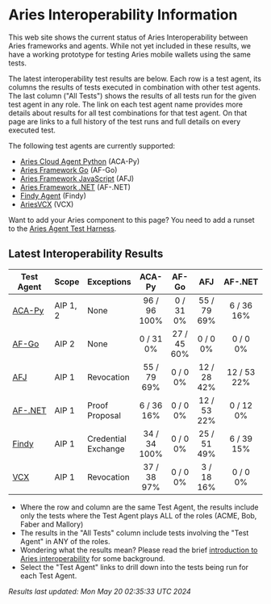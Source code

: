 # Aries Interoperability Information


This web site shows the current status of Aries Interoperability between Aries frameworks and agents. While
not yet included in these results, we have a working prototype for testing Aries mobile wallets using the
same tests.

The latest interoperability test results are below. Each row is a test agent, its columns
the results of tests executed in combination with other test agents.
The last column ("All Tests") shows the results of all tests run for the given test agent in any role. The link on each test
agent name provides more details about results for all test combinations for that test agent. On
that page are links to a full history of the test runs and full details on every executed test. 

The following test agents are currently supported:

- [Aries Cloud Agent Python](https://github.com/hyperledger/aries-cloudagent-python) (ACA-Py)
- [Aries Framework Go](https://github.com/hyperledger/aries-framework-go) (AF-Go)
- [Aries Framework JavaScript](https://github.com/hyperledger/aries-framework-javascript) (AFJ)
- [Aries Framework .NET](https://github.com/hyperledger/aries-framework-dotnet) (AF-.NET)
- [Findy Agent](https://github.com/findy-network/findy-agent) (Findy)
- [AriesVCX](https://github.com/hyperledger/aries-vcx) (VCX)

Want to add your Aries component to this page? You need to add a runset to the
[Aries Agent Test Harness](https://github.com/hyperledger/aries-agent-test-harness).

## Latest Interoperability Results

| Test Agent | Scope | Exceptions | ACA-Py | AF-Go | AFJ | AF-.NET | Findy | VCX | **All Tests** |
| ----- | ----- | ----- | :----: | :----: | :----: | :----: | :----: | :----: | :----: |
| [ACA-Py](acapy.md)| AIP 1, 2 | None | 96 / 96<br>100% | 0 / 31<br>0% | 55 / 79<br>69% | 6 / 36<br>16% | 34 / 34<br>100% | 37 / 38<br>97% | **222 / 302<br>73%** |
| [AF-Go](afgo.md)| AIP 2 | None | 0 / 31<br>0% | 27 / 45<br>60% | 0 / 0<br>0% | 0 / 0<br>0% | 0 / 0<br>0% | 0 / 0<br>0% | **27 / 76<br>35%** |
| [AFJ](javascript.md)| AIP 1 | Revocation | 55 / 79<br>69% | 0 / 0<br>0% | 12 / 28<br>42% | 12 / 53<br>22% | 25 / 51<br>49% | 3 / 18<br>16% | **95 / 200<br>47%** |
| [AF-.NET](dotnet.md)| AIP 1 | Proof Proposal | 6 / 36<br>16% | 0 / 0<br>0% | 12 / 53<br>22% | 0 / 12<br>0% | 6 / 39<br>15% | 0 / 0<br>0% | **12 / 111<br>10%** |
| [Findy](findy.md)| AIP 1 | Credential Exchange | 34 / 34<br>100% | 0 / 0<br>0% | 25 / 51<br>49% | 6 / 39<br>15% | 17 / 17<br>100% | 0 / 0<br>0% | **76 / 124<br>61%** |
| [VCX](aries-vcx.md)| AIP 1 | Revocation | 37 / 38<br>97% | 0 / 0<br>0% | 3 / 18<br>16% | 0 / 0<br>0% | 0 / 0<br>0% | 17 / 20<br>85% | **57 / 76<br>75%** |

- Where the row and column are the same Test Agent, the results include only the tests where the Test Agent plays ALL of the roles (ACME, Bob, Faber and Mallory)
- The results in the "All Tests" column include tests involving the "Test Agent" in ANY of the roles.
- Wondering what the results mean? Please read the brief [introduction to Aries interoperability](aries-interop-intro.md) for some background.
- Select the "Test Agent" links to drill down into the tests being run for each Test Agent.


*Results last updated: Mon May 20 02:35:33 UTC 2024*

